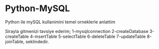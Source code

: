 # Python-MySQL
Python ile mySQL kullanimini temel orneklerle anlattim

Sirayla gitmenizi tavsiye ederim;
1-mysqlconnection
2-createDatabase
3-createTable
4-insertTable
5-selectTable
6-deleteTable
7-updateTable
8-joinTable, seklindedir.
